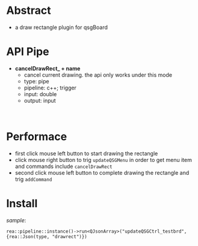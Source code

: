 # Abstract
* a draw rectangle plugin for qsgBoard  

# API Pipe  
* **cancelDrawRect_ + name**  
    - cancel current drawing. the api only works under this mode  
    - type: pipe  
    - pipeline: c++; trigger  
    - input: double  
    - output: input  
</br>

# Performace  
* first click mouse left button to start drawing the rectangle  
* click mouse right button to trig `updateQSGMenu` in order to get menu item and commands include `cancelDrawRect`  
* second click mouse left button to complete drawing the rectangle and trig `addCommand`  

# Install
_sample_:  
```
rea::pipeline::instance()->run<QJsonArray>("updateQSGCtrl_testbrd",{rea::Json(type, "drawrect")})
```